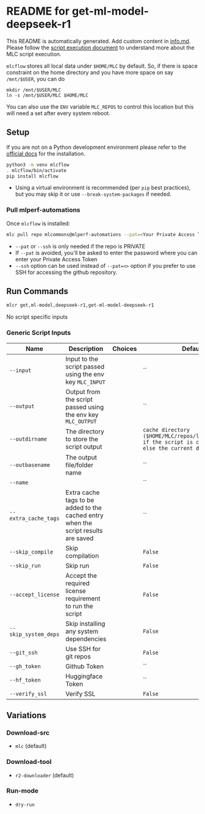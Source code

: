 # README for get-ml-model-deepseek-r1
This README is automatically generated. Add custom content in [info.md](info.md). Please follow the [script execution document](https://docs.mlcommons.org/mlcflow/targets/script/execution-flow/) to understand more about the MLC script execution.

`mlcflow` stores all local data under `$HOME/MLC` by default. So, if there is space constraint on the home directory and you have more space on say `/mnt/$USER`, you can do
```
mkdir /mnt/$USER/MLC
ln -s /mnt/$USER/MLC $HOME/MLC
```
You can also use the `ENV` variable `MLC_REPOS` to control this location but this will need a set after every system reboot.

## Setup

If you are not on a Python development environment please refer to the [official docs](https://docs.mlcommons.org/mlcflow/install/) for the installation.

```bash
python3 -m venv mlcflow
. mlcflow/bin/activate
pip install mlcflow
```

- Using a virtual environment is recommended (per `pip` best practices), but you may skip it or use `--break-system-packages` if needed.

### Pull mlperf-automations

Once `mlcflow` is installed:

```bash
mlc pull repo mlcommons@mlperf-automations --pat=<Your Private Access Token>
```
- `--pat` or `--ssh` is only needed if the repo is PRIVATE
- If `--pat` is avoided, you'll be asked to enter the password where you can enter your Private Access Token
- `--ssh` option can be used instead of `--pat=<>` option if you prefer to use SSH for accessing the github repository.
## Run Commands

```bash
mlcr get,ml-model,deepseek-r1,get-ml-model-deepseek-r1
```

No script specific inputs
### Generic Script Inputs

| Name | Description | Choices | Default |
|------|-------------|---------|------|
| `--input` | Input to the script passed using the env key `MLC_INPUT` |  | `` |
| `--output` | Output from the script passed using the env key `MLC_OUTPUT` |  | `` |
| `--outdirname` | The directory to store the script output |  | `cache directory ($HOME/MLC/repos/local/cache/<>) if the script is cacheable or else the current directory` |
| `--outbasename` | The output file/folder name |  | `` |
| `--name` |  |  | `` |
| `--extra_cache_tags` | Extra cache tags to be added to the cached entry when the script results are saved |  | `` |
| `--skip_compile` | Skip compilation |  | `False` |
| `--skip_run` | Skip run |  | `False` |
| `--accept_license` | Accept the required license requirement to run the script |  | `False` |
| `--skip_system_deps` | Skip installing any system dependencies |  | `False` |
| `--git_ssh` | Use SSH for git repos |  | `False` |
| `--gh_token` | Github Token |  | `` |
| `--hf_token` | Huggingface Token |  | `` |
| `--verify_ssl` | Verify SSL |  | `False` |
## Variations

### Download-src

- `mlc` (default)

### Download-tool

- `r2-downloader` (default)

### Run-mode

- `dry-run`
